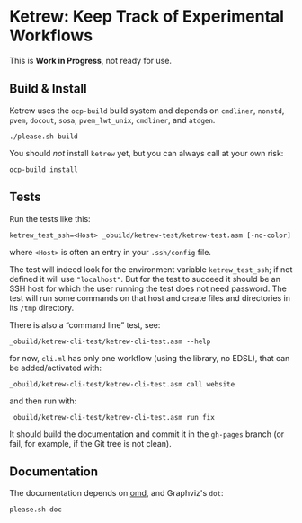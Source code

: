 Ketrew: Keep Track of Experimental Workflows
============================================

This is **Work in Progress**, not ready for use.

Build & Install
---------------

Ketrew uses the `ocp-build` build system and depends on
`cmdliner`, `nonstd`, `pvem`, `docout`,  `sosa`,  `pvem_lwt_unix`, `cmdliner`,
and `atdgen`.

    ./please.sh build

You should *not* install `ketrew` yet, but you can always call at your own risk:

    ocp-build install

Tests
-----

Run the tests like this:

    ketrew_test_ssh=<Host> _obuild/ketrew-test/ketrew-test.asm [-no-color]

where `<Host>` is often an entry in your `.ssh/config` file.

The test will indeed look for the environment variable `ketrew_test_ssh`; if
not defined it will use `"localhost"`. But for the test to succeed it should be
an SSH host for which the user running the test does not need password.
The test will run some commands on that host and create files and directories
in its `/tmp` directory.

There is also a “command line” test, see:

    _obuild/ketrew-cli-test/ketrew-cli-test.asm --help

for now, `cli.ml` has only one workflow (using the library, no EDSL), that can
be added/activated with:

    _obuild/ketrew-cli-test/ketrew-cli-test.asm call website

and then run with:

    _obuild/ketrew-cli-test/ketrew-cli-test.asm run fix

It should build the documentation and commit it in the `gh-pages` branch (or
fail, for example, if the Git tree is not clean).

Documentation
-------------

The documentation depends on [omd](https://github.com/ocaml/omd), and
Graphviz's `dot`:

    please.sh doc


